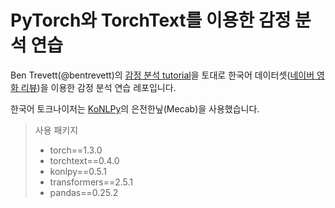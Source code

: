 # PyTorch와 TorchText를 이용한 감정 분석 연습

Ben Trevett(@bentrevett)의 [감정 분석 tutorial](https://github.com/bentrevett/pytorch-sentiment-analysis)을 토대로 한국어 데이터셋([네이버 영화 리뷰](https://github.com/e9t/nsmc))을 이용한 감정 분석 연습 레포입니다.

한국어 토크나이저는 [KoNLPy](https://konlpy-ko.readthedocs.io/ko/v0.4.3/)의 은전한닢(Mecab)을 사용했습니다.


> 사용 패키지
>  * torch==1.3.0
>  * torchtext==0.4.0
>  * konlpy==0.5.1
>  * transformers==2.5.1
>  * pandas==0.25.2

